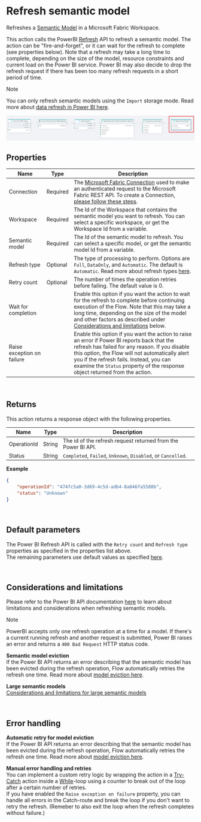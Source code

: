# Refresh semantic model

Refreshes a [Semantic Model](https://learn.microsoft.com/en-us/power-bi/connect-data/service-datasets-understand) in a Microsoft Fabric Workspace.

This action calls the PowerBI [Refresh](https://learn.microsoft.com/en-us/power-bi/connect-data/asynchronous-refresh) API to refresh a semantic model. The action can be "fire-and-forget", or it can wait for the refresh to complete (see properties below). Note that a refresh may take a long time to complete, depending on the size of the model, resource constraints and current load on the Power BI service. Power BI may also decide to drop the refresh request if there has been too many refresh requests in a short period of time. 

> [!NOTE]
> You can only refresh semantic models using the `Import` storage mode. Read more about [data refresh in Power BI here](https://learn.microsoft.com/en-us/power-bi/connect-data/refresh-data).

![img](/images/flow/microsoft-fabric-refresh-semantic-model.png)

## Properties

| Name                  | Type              | Description                                        |
|-----------------------|-------------------|----------------------------------------------------|
| Connection            | Required          | The [Microsoft Fabric Connection](./microsoft-fabric-connection.md) used to make an authenticated request to the Microsoft Fabric REST API. To create a Connection, [please follow these steps](./microsoft-fabric-connection.md). |
| Workspace             | Required          | The Id of the Workspace that contains the semantic model you want to refresh. You can select a specific workspace, or get the Workspace Id from a variable. |
| Semantic model        | Required          | The Id of the semantic model to refresh. You can select a specific model, or get the semantic model Id from a variable. |
| Refresh type          | Optional          | The type of processing to perform. Options are `Full`, `DataOnly`, and `Automatic`. The default is `Automatic`. Read more about refresh types [here](https://learn.microsoft.com/en-us/rest/api/power-bi/datasets/refresh-dataset?utm_source=chatgpt.com#datasetrefreshtype). |
| Retry count           | Optional          | The number of times the operation retries before failing. The default value is 0. |
| Wait for completion   |                   | Enable this option if you want the action to wait for the refresh to complete before continuing execution of the Flow. Note that this may take a long time, depending on the size of the model and other factors as described under [Considerations and limitations](#considerations-and-limitations) below. |
| Raise exception on failure |              | Enable this option if you want the action to raise an error if Power BI reports back that the refresh has failed for any reason. If you disable this option, the Flow will not automatically alert you if the refresh fails. Instead, you can examine the `Status` property of the response object returned from the action.   |

<br/>

## Returns
This action returns a response object with the following properties.

| Name          | Type             | Description                   |
|---------------|------------------|-------------------------------|
| OperationId   | String           | The id of the refresh request returned from the Power BI API. |
| Status        | String           | `Completed`, `Failed`, `Unknown`, `Disabled`, or `Cancelled`.  |

**Example**
```json
{
    "operationId": "474fc5a0-3d69-4c5d-adb4-8a846fa5580b",
    "status": "Unknown"
}
```
<br/>

## Default parameters
The Power BI Refresh API is called with the `Retry count` and `Refresh type` properties as specified in the properties list above.  
The remaining parameters use default values as specified [here](https://learn.microsoft.com/en-us/power-bi/connect-data/asynchronous-refresh#parameters).




<br/>

## Considerations and limitations

Please refer to the Power BI API documentation [here](https://learn.microsoft.com/en-us/power-bi/connect-data/asynchronous-refresh#considerations-and-limitations) to learn about limitations and considerations when refreshing semantic models.  

> [!NOTE]
> PowerBI accepts only one refresh operation at a time for a model. If there's a current running refresh and another request is submitted, Power BI raises an error and returns a `400 Bad Request` HTTP status code.

**Semantic model eviction**  
If the Power BI API returns an error describing that the semantic model has been evicted during the refresh operation, Flow automatically retries the refresh one time. Read more about [model eviction here](https://learn.microsoft.com/en-us/power-bi/enterprise/service-premium-large-models#semantic-model-eviction). 

**Large semantic models**  
[Considerations and limitations for large semantic models](https://learn.microsoft.com/en-us/power-bi/enterprise/service-premium-large-models#considerations-and-limitations)

<br/>

## Error handling

**Automatic retry for model eviction**  
If the Power BI API returns an error describing that the semantic model has been evicted during the refresh operation, Flow automatically retries the refresh one time. Read more about [model eviction here](https://learn.microsoft.com/en-us/power-bi/enterprise/service-premium-large-models#semantic-model-eviction).

**Manual error handling and retries**  
You can implement a custom retry logic by wrapping the action in a [Try-Catch](../built-in/try-catch.md) action inside a [While](../built-in/while.md)-loop using a counter to break out of the loop after a certain number of retries.  
If you have enabled the `Raise exception on failure` property, you can handle all errors in the Catch-route and break the loop if you don't want to retry the refresh. (Remeber to also exit the loop when the refresh completes without failure.)


